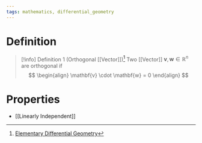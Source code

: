 ```yaml
---
tags: mathematics, differential_geometry
---
```


# Definition

> [!info] Definition 1 (Orthogonal [[Vector]])[^1]
> Two [[Vector]] $\mathbf{v}, \mathbf{w} \in \mathbb{R}^n$ are orthogonal if
> $$
> \begin{align}
> \mathbf{v} \cdot \mathbf{w} = 0
> \end{align}
> $$

# Properties
- [[Linearly Independent]]

[^1]: [Elementary Differential Geometry](zotero://open-pdf/library/items/F6CCEWIU?page=60)